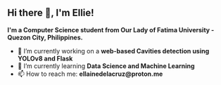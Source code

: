 ## Hi there 👋, I'm Ellie!
**I'm a Computer Science student from Our Lady of Fatima University - Quezon City, Philippines.**
- 🔭 I’m currently working on a __web-based Cavities detection using YOLOv8 and Flask__
- 🌱 I’m currently learning __Data Science and Machine Learning__
- 📫 How to reach me: **ellainedelacruz<span>@</span>proton.me**
<!--
**elliedel/elliedel** is a ✨ _special_ ✨ repository because its `README.md` (this file) appears on your GitHub profile.
Here are some ideas to get you started:

- 🔭 I’m currently working on ...
- 🌱 I’m currently learning ...
- 👯 I’m looking to collaborate on ...
- 🤔 I’m looking for help with ...
- 💬 Ask me about ...
- 📫 How to reach me: ...
- 😄 Pronouns: ...
- ⚡ Fun fact: ...
-->
